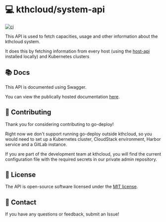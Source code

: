 # 💻 kthcloud/system-api
[![ci](https://github.com/kthcloud/system-api/actions/workflows/docker-image.yml/badge.svg)](https://github.com/kthcloud/system-api/actions/workflows/docker-image.yml)

This API is used to fetch capacities, usage and other information about the kthcloud system.

It does this by fetching information from every host
(using the [host-api](https://github.com/kthcloud/host-api) installed locally) and Kubernetes clusters

## 📚 Docs
This API is documented using Swagger.

You can view the publically hosted documentation [here](https://api.cloud.cbh.kth.se/landing/v1/docs/index.html).

## 🤝 Contributing

Thank you for considering contributing to go-deploy!

Right now we don't support running go-deploy outside kthcloud,
so you would need to set up a Kubernetes cluster, CloudStack environment, Harbor service and a GitLab instance.

If you are part of the development team at kthcloud,
you will find the current configuration file with the required secrets in our private admin repository.

## 📝 License

The API is open-source software licensed under the [MIT license](https://opensource.org/licenses/MIT).

## 📧 Contact

If you have any questions or feedback, submit an Issue!
